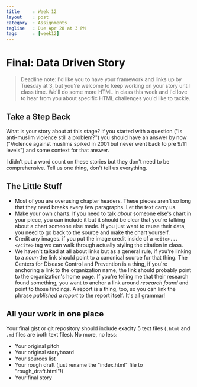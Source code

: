 ```yaml
---
title     : Week 12
layout    : post
category  : Assignments
tagline   : Due Apr 28 at 3 PM
tags      : [week12]
---
```


# Final: Data Driven Story

> Deadline note: I'd like you to have your framework and links up by Tuesday at 3, but you're welcome to keep working on your story until class time. We'll do some more HTML in class this week and I'd love to hear from you about specific HTML challenges you'd like to tackle.

## Take a Step Back

What is your story about at this stage? If you started with a question ("Is anti-muslim violence still a problem?") you should have an answer by now ("Violence against muslims spiked in 2001 but never went back to pre 9/11 levels") and some context for that answer. 

I didn't put a word count on these stories but they don't need to be comprehensive. Tell us one thing, don't tell us everything. 

## The Little Stuff

+ Most of you are overusing chapter headers. These pieces aren't so long that they need breaks every few paragraphs. Let the text carry us.
+ Make your own charts. If you need to talk *about* someone else's chart in your piece, you can include it but it should be clear that you're talking about a chart someone else made. If you just want to reuse their data, you need to go back to the source and make the chart yourself.
+ Credit any images. if you put the image credit inside of a `<cite>...</cite>` tag we can walk through actually styling the citation in class. 
+ We haven't talked at all about links but as a general rule, if you're linking to a *noun* the link should point to a canonical source for that thing. The Centers for Disease Control and Prevention is a thing, if you're anchoring a link to the organization name, the link should probably point to the organization's home page. If you're telling me that their research found something, you want to anchor a link around *research found* and point to those findings. A report is a thing, too, so you can link the phrase *published a report* to the report itself. It's all grammar!

## All your work in one place

Your final gist or git repository should include exaclty 5 text files (`.html` and `.md` files are both text files). No more, no less:

+ Your original pitch
+ Your original storyboard
+ Your sources list
+ Your rough draft (just rename the "index.html" file to "rough_draft.html"!)
+ Your final story




